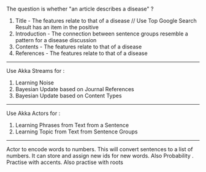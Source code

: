 The question is whether "an article describes a disease" ?

1. Title - The features relate to that of a disease //
            Use Top Google Search Result has an item in the positive
2. Introduction - The connection between sentence groups resemble a pattern for a disease discussion
3. Contents - The features relate to that of a disease
4. References - The features relate to that of a disease

**********************************
 Use Akka Streams for :
  1. Learning Noise 
  2. Bayesian Update based on Journal References
  3. Bayesian Update based on Content Types

**********************************
 Use Akka Actors for :
  1. Learning Phrases from Text  from a Sentence
  2. Learning Topic from Text from Sentence Groups
**********************************

Actor to encode words to numbers. 
This will convert sentences to a list of numbers. 
It can store and assign new ids for new words. 
Also Probability . Practise with accents. Also practise with roots
